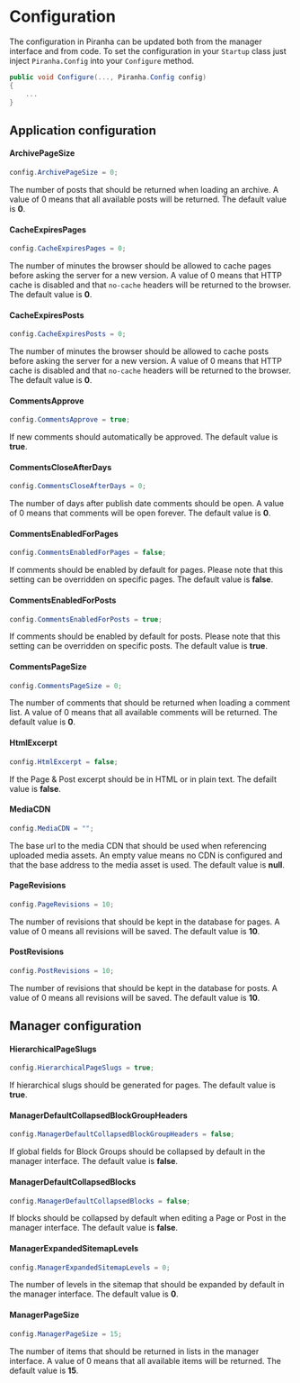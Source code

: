 # Configuration

The configuration in Piranha can be updated both from the manager interface and from code. To set the configuration in your `Startup` class just inject `Piranha.Config` into your `Configure` method.

~~~csharp
public void Configure(..., Piranha.Config config)
{
    ...
}
~~~

## Application configuration

#### ArchivePageSize

~~~csharp
config.ArchivePageSize = 0;
~~~

The number of posts that should be returned when loading an archive. A value of 0 means that all available posts will be returned. The default value is **0**.

#### CacheExpiresPages

~~~csharp
config.CacheExpiresPages = 0;
~~~

The number of minutes the browser should be allowed to cache pages before asking the server for a new version. A value of 0 means that HTTP cache is disabled and that `no-cache` headers will be returned to the browser. The default value is **0**.

#### CacheExpiresPosts

~~~csharp
config.CacheExpiresPosts = 0;
~~~

The number of minutes the browser should be allowed to cache posts before asking the server for a new version. A value of 0 means that HTTP cache is disabled and that `no-cache` headers will be returned to the browser. The default value is **0**.

#### CommentsApprove

~~~csharp
config.CommentsApprove = true;
~~~

If new comments should automatically be approved. The default value is **true**.

#### CommentsCloseAfterDays

~~~csharp
config.CommentsCloseAfterDays = 0;
~~~

The number of days after publish date comments should be open. A value of 0 means that comments will be open forever. The default value is **0**.

#### CommentsEnabledForPages

~~~csharp
config.CommentsEnabledForPages = false;
~~~

If comments should be enabled by default for pages. Please note that this setting can be overridden on specific pages. The default value is **false**.

#### CommentsEnabledForPosts

~~~csharp
config.CommentsEnabledForPosts = true;
~~~

If comments should be enabled by default for posts. Please note that this setting can be overridden on specific posts. The default value is **true**.

#### CommentsPageSize

~~~csharp
config.CommentsPageSize = 0;
~~~

The number of comments that should be returned when loading a comment list. A value of 0 means that all available comments will be returned. The default value is **0**.

#### HtmlExcerpt

~~~csharp
config.HtmlExcerpt = false;
~~~

If the Page & Post excerpt should be in HTML or in plain text. The defailt value is **false**.

#### MediaCDN

~~~csharp
config.MediaCDN = "";
~~~

The base url to the media CDN that should be used when referencing uploaded media assets. An empty value means no CDN is configured and that the base address to the media asset is used. The default value is **null**.

#### PageRevisions

~~~csharp
config.PageRevisions = 10;
~~~

The number of revisions that should be kept in the database for pages. A value of 0 means all revisions will be saved. The default value is **10**.

#### PostRevisions

~~~csharp
config.PostRevisions = 10;
~~~

The number of revisions that should be kept in the database for posts. A value of 0 means all revisions will be saved. The default value is **10**.

## Manager configuration

#### HierarchicalPageSlugs

~~~csharp
config.HierarchicalPageSlugs = true;
~~~

If hierarchical slugs should be generated for pages. The default value is **true**.

#### ManagerDefaultCollapsedBlockGroupHeaders

~~~csharp
config.ManagerDefaultCollapsedBlockGroupHeaders = false;
~~~

If global fields for Block Groups should be collapsed by default in the manager interface. The default value is **false**.

#### ManagerDefaultCollapsedBlocks

~~~csharp
config.ManagerDefaultCollapsedBlocks = false;
~~~

If blocks should be collapsed by default when editing a Page or Post in the manager interface. The default value is **false**.

#### ManagerExpandedSitemapLevels

~~~csharp
config.ManagerExpandedSitemapLevels = 0;
~~~

The number of levels in the sitemap that should be expanded by default in the manager interface. The default value is **0**.

#### ManagerPageSize

~~~csharp
config.ManagerPageSize = 15;
~~~

The number of items that should be returned in lists in the manager interface. A value of 0 means that all available items will be returned. The default value is **15**.
